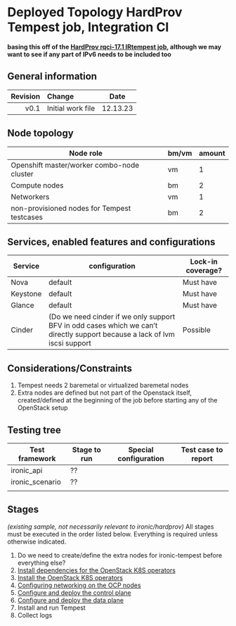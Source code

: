 # Deployed Topology HardProv Tempest job, Integration CI

**basing this off of the [HardProv rqci-17.1 IRtempest job](https://rhos-ci-jenkins.lab.eng.tlv2.redhat.com/job/DFG-hardware_provisioning-rqci-17.1-3cont_3ceph_2comp_2ironic-ipv4-geneve-IRtempest), although we may want to see if any part of IPv6 needs to be included too**


## General information

| Revision | Change                | Date             |
|--------: | :-------------------- | :--------------: |
|   v0.1   | Initial work file     | 12.13.23      |

## Node topology
| Node role                                     | bm/vm | amount |
| --------------------------------------------- | ----- | ------ |
| Openshift master/worker combo-node cluster    | vm    | 1      |
| Compute nodes                                 | bm    | 2      |
| Networkers                                    | vm    | 1      |
| non-provisioned nodes for Tempest testcases   | bm    | 2      |



## Services, enabled features and configurations
| Service                 | configuration             | Lock-in coverage? |
| ----------------------- | ------------------------- | ----------------- |
| Nova                    |  default                  |  Must have        |
| Keystone                |  default                  |  Must have        |
| Glance                  |  default                  |  Must have        |
| Cinder                  |  (Do we need cinder if we only support BFV in odd cases which we can’t directly support because a lack of lvm iscsi support |  Possible  |



## Considerations/Constraints

1. Tempest needs 2 baremetal or virtualized baremetal nodes 
2. Extra nodes are defined but not part of the Openstack itself, created/defined at the beginning of the job before starting any of the OpenStack setup

## Testing tree

| Test framework   | Stage to run | Special configuration                 | Test case to report |
| ---------------- | ------------ | ---------------------                 | :-----------------: |
| ironic_api       |  ??          |                                       |                     |
| ironic_scenario  |  ??          |                                       |                     |
|                  |              |                                       |                     |


## Stages

_(existing sample, not necessarily relevant to ironic/hardprov)_
All stages must be executed in the order listed below.  Everything is required unless otherwise indicated.

1. Do we need to create/define the extra nodes for ironic-tempest before everything else?
2. [Install dependencies for the OpenStack K8S operators](stage1)
3. [Install the OpenStack K8S operators](stage2)
4. [Configuring networking on the OCP nodes](stage3)
5. [Configure and deploy the control plane](stage4)
6. [Configure and deploy the data plane](stage5)
7. Install and run Tempest
8. Collect logs

